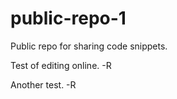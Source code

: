 public-repo-1
=============

Public repo for sharing code snippets.

Test of editing online. -R

Another test. -R
